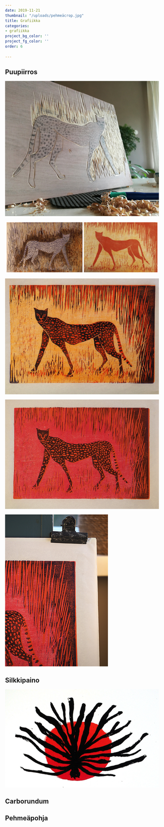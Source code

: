 ```yaml
---
date: 2019-11-21
thumbnail: "/uploads/pehmeäcrop.jpg"
title: Grafiikka
categories:
- grafiikka
project_bg_color: ''
project_fg_color: ''
order: 6

---
```

## Puupiirros

![](/uploads/veisto_pieni.jpg)

![](/uploads/gepardikollaasi.jpg)

![](/uploads/gepardikeltpieni.jpg)

![](/uploads/geppunpieni.jpg)

![](/uploads/peppupieni.jpg)

## Silkkipaino

![](/uploads/seripunpieni.jpg)

## Carborundum

## Pehmeäpohja